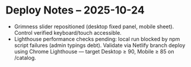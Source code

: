 # Deploy Notes – 2025-10-24

- Grimness slider repositioned (desktop fixed panel, mobile sheet). Control verified keyboard/touch accessible.
- Lighthouse performance checks pending: local run blocked by npm script failures (admin typings debt). Validate via Netlify branch deploy using Chrome Lighthouse — target Desktop ≥ 90, Mobile ≥ 85 on /catalog.
